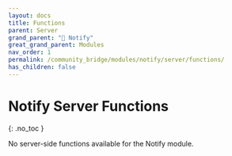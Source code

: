 ```yaml
---
layout: docs
title: Functions
parent: Server
grand_parent: "🔔 Notify"
great_grand_parent: Modules
nav_order: 1
permalink: /community_bridge/modules/notify/server/functions/
has_children: false
---
```


# Notify Server Functions
{: .no_toc }

No server-side functions available for the Notify module.
